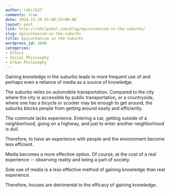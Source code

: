```yaml
---
author: rahil627
comments: true
date: 2014-12-29 01:09:25+00:00
layout: post
link: http://rahilpatel.com/blog/epicureanism-in-the-suburbs/
slug: epicureanism-in-the-suburbs
title: Epicureanism in the Suburbs
wordpress_id: 3848
categories:
- Ethics
- Social Philosophy
- Urban Philosophy
---
```


Gaining knowledge in the suburbs leads to more frequent use of and perhaps even a reliance of media as a source of knowledge.

The suburbs relies on automobile transportation. Compared to the city where the city is accessible by public transportation, or a countryside, where one has a bicycle or scooter may be enough to get around, the suburbs blocks people from getting around easily and efficiently. 

The commute lacks experience. Entering a car, getting outside of a neighborhood, going on a highway, and just to enter another neighborhood is dull.

Therefore, to have an experience with people and the environment become less efficient.

Media becomes a more effective option. Of course, at the cost of a real experience -- observing reality and being a part of society.

Sole use of media is a less effective method of gaining knowledge than real experience.

Therefore, houses are detrimental to the efficacy of gaining knowledge.
